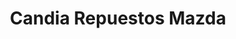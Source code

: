 ---
title: "Candia Repuestos Mazda"
url: /barrios-unidos/candia-repuestos-mazda/
shop: piezas de automóviles
---